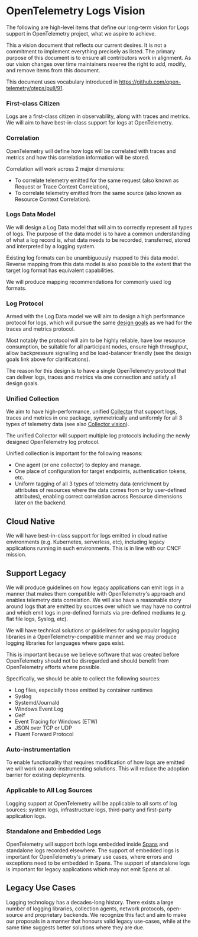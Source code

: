 # OpenTelemetry Logs Vision

The following are high-level items that define our long-term vision for
Logs support in OpenTelemetry project, what we aspire to achieve.

This a vision document that reflects our current desires. It is not a commitment
to implement everything precisely as listed. The primary purpose of this
document is to ensure all contributors work in alignment. As our vision changes
over time maintainers reserve the right to add, modify, and remove items from
this document.

This document uses vocabulary introduced in https://github.com/open-telemetry/oteps/pull/91.

### First-class Citizen

Logs are a first-class citizen in observability, along with traces and metrics.
We will aim to have best-in-class support for logs at OpenTelemetry.

### Correlation

OpenTelemetry will define how logs will be correlated with traces and metrics
and how this correlation information will be stored.

Correlation will work across 2 major dimensions:
- To correlate telemetry emitted for the same request (also known as Request
  or Trace Context Correlation),
- To correlate telemetry emitted from the same source (also known as Resource
  Context Correlation).

### Logs Data Model

We will design a Log Data model that will aim to correctly represent all types
of logs. The purpose of the data model is to have a common understanding of what
a log record is, what data needs to be recorded, transferred, stored and
interpreted by a logging system.

Existing log formats can be unambiguously mapped to this data model. Reverse
mapping from this data model is also possible to the extent that the target log
format has equivalent capabilities.

We will produce mapping recommendations for commonly used log formats.

### Log Protocol

Armed with the Log Data model we will aim to design a high performance protocol
for logs, which will pursue the same [design goals](https://github.com/open-telemetry/opentelemetry-specification/blob/master/specification/protocol/design-goals.md)
as we had for the traces and metrics protocol.

Most notably the protocol will aim to be highly reliable, have low resource
consumption, be suitable for all participant nodes, ensure high throughput,
allow backpressure signalling and be load-balancer friendly (see the design
goals link above for clarifications).

The reason for this design is to have a single OpenTelemetry protocol that can
deliver logs, traces and metrics via one connection and satisfy all design
goals.

### Unified Collection

We aim to have high-performance, unified
[Collector](https://github.com/open-telemetry/opentelemetry-collector/) that
support logs, traces and metrics in one package, symmetrically and uniformly for
all 3 types of telemetry data (see also
[Collector vision](https://github.com/open-telemetry/opentelemetry-collector/blob/8310e665ec1babfd56ca5b1cfec91c1f997f4f2c/docs/vision.md)).

The unified Collector will support multiple log protocols including the newly
designed OpenTelemetry log protocol.

Unified collection is important for the following reasons:
- One agent (or one collector) to deploy and manage.
- One place of configuration for target endpoints, authentication tokens, etc.
- Uniform tagging of all 3 types of telemetry data (enrichment by attributes
  of resources where the data comes from or by user-defined attributes),
  enabling correct correlation across Resource dimensions later on the backend.

## Cloud Native

We will have best-in-class support for logs emitted in cloud native environments
(e.g. Kubernetes, serverless, etc), including legacy applications running
in such environments. This is in line with our CNCF mission.

## Support Legacy

We will produce guidelines on how legacy applications can emit logs in a
manner that makes them compatible with OpenTelemetry's approach and enables
telemetry data correlation. We will also have a reasonable story around
logs that are emitted by sources over which we may have no control and which
emit logs in pre-defined formats via pre-defined mediums (e.g. flat file logs,
Syslog, etc).

We will have technical solutions or guidelines for using popular logging
libraries in a OpenTelemetry-compatible manner and we may produce logging
libraries for languages where gaps exist.

This is important because we believe software that was created before
OpenTelemetry should not be disregarded and should benefit from OpenTelemetry
efforts where possible.

Specifically, we should be able to collect the following sources:
- Log files, especially those emitted by container runtimes
- Syslog
- Systemd/Journald
- Windows Event Log
- Gelf
- Event Tracing for Windows (ETW)
- JSON over TCP or UDP
- Fluent Forward Protocol


### Auto-instrumentation

To enable functionality that requires modification of how logs are emitted we
will work on auto-instrumenting solutions. This will reduce the adoption barrier
for existing deployments.

### Applicable to All Log Sources

Logging support at OpenTelemetry will be applicable to all sorts of log sources:
system logs, infrastructure logs, third-party and first-party application logs.

### Standalone and Embedded Logs

OpenTelemetry will support both logs embedded inside [Spans](https://github.com/open-telemetry/opentelemetry-specification/blob/master/specification/api-tracing.md#span)
and standalone logs recorded elsewhere. The support of embedded logs is
important for OpenTelemetry's primary use cases, where errors and exceptions
need to be embedded in Spans. The support of standalone logs is important for
legacy applications which may not emit Spans at all.

## Legacy Use Cases

Logging technology has a decades-long history. There exists a large number of
logging libraries, collection agents, network protocols, open-source and
proprietary backends. We recognize this fact and aim to make our proposals in a
manner that honours valid legacy use-cases, while at the same time suggests
better solutions where they are due.
